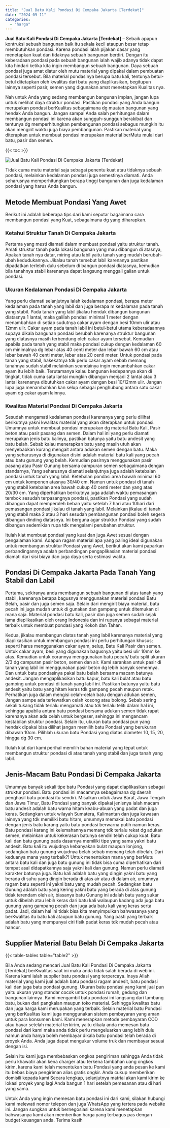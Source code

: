 ```yaml
---
title: "Jual Batu Kali Pondasi Di Cempaka Jakarta [Terdekat]"
date: "2024-09-11"
categories: 
  - "harga"
---
```


**Jual Batu Kali Pondasi Di Cempaka Jakarta \[Terdekat\]** – Sebaik apapun kontruksi sebuah bangunan baik itu sekala kecil ataupun besar tetap membutuhkan pondasi. Karena pondasi ialah pijakan dasar yang menetapkan kuat dan tidaknya sebuah bangunan berdiri. Dengan itu keberadaan pondasi pada sebuah bangunan ialah wajib adanya tidak dapat kita hindari ketika kita ingin membangun sebuah bangunan. Daya sebuah pondasi juga amat diatur oleh mutu material yang dipakai dalam pembuatan pondasi tersebut. Bila material pondasinya berupa batu kali, tentunya betul-betul ditetapkan oleh kwalitas dari batu yang diaplikasikan, begitupun lainnya seperti pasir, semen yang digunakan amat menetapkan Kualitas nya.

Nah untuk Anda yang sedang membangun bangunan impian, jangan lupa untuk melihat daya struktur pondasi. Pastikan pondasi yang Anda bangun merupakan pondasi berKualitas sebagaimana dg muatan bangunan yang hendak Anda bangun. Jangan sampai Anda salah perhitungan dalam membangun pondasi ini karena akan sungguh-sungguh berakibat dan tentunya dg memperhitungkan pembangunan pondasi sebagus mungkin itu akan mengirit waktu juga biaya pembangunan. Pastikan material yang diterapkan untuk membuat pondasi merupakan material berMutu mulai dari batu, pasir dan semen.

{{< toc >}}

![Jual Batu Kali Pondasi Di Cempaka Jakarta [Terdekat]](/images/jual-batu-kali-29.png)

Tidak cuma mutu material saja sebagai penentu kuat atau tidaknya sebuah pondasi, melainkan kedalaman pondasi juga semestinya diamati. Anda seharusnya memperhitungkan berapa tinggi bangunan dan juga kedalaman pondasi yang harus Anda bangun.

## Metode Membuat Pondasi Yang Awet

Berikut ini adalah beberapa tips dari kami seputar bagaimana cara membangun pondasi yang Kuat, sebagaimana dg yang diharapkan.

### Ketahui Struktur Tanah Di Cempaka Jakarta

Pertama yang mesti diamati dalam membuat pondasi yaitu struktur tanah. Amati struktur tanah pada lokasi bangunan yang mau dibangun di atasnya, Apakah tanah nya datar, miring atau labil yaitu tanah yang mudah berubah-ubah kedudukannya. Jikalau tanah tersebut labil karenanya pastikan dipadatkan terlebih dulu sebelum di bangun pondasi diatasnya, kemudian bila tanahnya stabil karenanya dapat langsung menggali galian untuk pondasi.

### Ukuran Kedalaman Pondasi Di Cempaka Jakarta

Yang perlu diamati selanjutnya ialah kedalaman pondasi, berapa meter kedalaman pada tanah yang labil dan juga berapa m kedalaman pada tanah yang stabil. Pada tanah yang labil jikalau hendak dibangun bangunan diatasnya 1 lantai, maka galilah pondasi minimal 1 meter dengan menambahkan di setiap sudutnya cakar ayam dengan besi 10mm ulir atau 12mm ulir. Cakar ayam pada tanah labil ini betul-betul utama keberadaannya supaya dikala bangunan pondasi berubah karenanya struktur bangunan yang diatasnya masih terbendung oleh cakar ayam tersebut. Kemudian apabila pada tanah yang stabil maka pondasi cukup dengan kedalaman 60 cm minimalnya dg lebar atas 40 centi meter dan lebar bawah 60 cm atau lebar bawah 40 centi meter, lebar atas 20 centi meter. Untuk pondasi pada tanah yang stabil, hakekatnya tdk perlu cakar ayam sebab memang tanahnya sudah stabil melainkan seandainya ingin menambahkan cakar ayam itu lebih baik. Terutamanya kalau bangunan kedepannya akan di tingkat, tidak cuma satu lantai mungkin dibangun menjadi 2 lantai atau 3 lantai karenanya dibutuhkan cakar ayam dengan besi 10/12mm ulir. Jangan lupa juga menambahkan kan selup sebagai penghubung antara satu cakar ayam dg cakar ayam lainnya.

### Kwalitas Material Pondasi Di Cempaka Jakarta

Sesudah mengamati kedalaman pondasi karenanya yang perlu dilihat berikutnya yakni kwalitas material yang akan diterapkan untuk pondasi. Umumnya untuk membuat pondasi merupakan dg material Batu Kali, Pasir beton atau pasir pasang dan semen. Dalam hal ini yang perlu diamati merupakan jenis batu kalinya, pastikan batunya yaitu batu andesit yang batu belah. Sebab kalau menerapkan batu yang masih utuh akan menyebabkan kurang mengait antara adukan semen dengan batu. Maka yang seharusnya di digunakan disini adalah material batu kali yang pecah atau batu gunung yang belah. Kemudian pasirnya menggunakan pasir pasang atau Pasir Gunung bersama campuran semen sebagaimana dengan standarnya, Yang seharusnya diamati selanjutnya juga adalah ketebalan pondasi untuk tanah yang labil. Ketebalan pondasi area bawah minimal 60 cm untuk komponen atasnya 30/40 cm. Namun untuk pondasi di tanah yang stabil ketebalan area bawah cukup 40 centi meter dan yang atas 20/30 cm. Yang diperhatikan berikutnya juga adalah waktu pemasangan tembok sesudah terpasangnya pondasi, pastikan Pondasi yang sudah dibangun dapat memperoleh beban yaitu setelah 7 hari atau 10hari dari pemasangan pondasi jikalau di tanah yang labil. Melainkan jikalau di tanah yang stabil maka 2 atau 3 hari sesudah pembangunan pondasi boleh segera dibangun dinding diatasnya. Ini berguna agar struktur Pondasi yang sudah dibangun sedemikian rupa tdk mengalami perubahan struktur.

Itulah kiat membuat pondasi yang kuat dan juga Awet sesuai dengan pengalaman kami. Adapun ragam material apa yang paling ideal digunakan untuk membangun struktur Pondasi yang Awet, berikut akan kami paparkan perbandingannya adalah perbandingan pengaplikasian material pondasi diamati dari sisi biaya dan juga daya serta estimasi waktu.

## Pondasi Di Cempaka Jakarta Pada Tanah Yang Stabil dan Labil

Pertama, sekiranya anda membangun sebuah bangunan di atas tanah yang stabil, karenanya betapa bagusnya menggunakan material pondasi Batu Belah, pasir dan juga semen saja. Selain dari mengirit biaya material, batu pecah ini juga mudah untuk di gunakan dan gampang untuk ditemukan di mana saja. Material pondasi batu kali, pasir dan juga semen sudah sejak lama diaplikasikan oleh orang Indonesia dan ini rupanya sebagai material terbaik untuk membuat pondasi yang Kokoh dan Tahan.

Kedua, jikalau membangun diatas tanah yang labil karenanya material yang diaplikasikan untuk membangun pondasi ini perlu perhitungan khusus; seperti harus menggunakan cakar ayam, selup, Batu Kali Pasir dan semen. Untuk cakar ayam, besi yang digunakan bagusnya yaitu besi ulir 10mm ke atas. Kemudian untuk corannya menggunakan batu pecah/ batu split ukuran 2/3 dg campuran pasir beton, semen dan air. Kami sarankan untuk pasir di tanah yang labil ini menggunakan pasir beton dg lebih banyak semennya. Dan untuk batu pondasinya pakai batu belah bersama macam batunya andesit. Jangan mengaplikasikan batu kapur, batu kali bulat atau batu gamping untuk pondasi di tanah yang labil ini. Pastikan batunya yaitu batu andesit yaitu batu yang hitam keras tdk gampang pecah maupun retak. Perhatikan juga dalam mengisi celah-celah batu dengan adukan semen, Jangan sampe ada terlewatkan celah kosong atau bolong. Sebab sering sekali tukang tidak terlalu mengamati atau tdk terlalu teliti dalam hal ini, sehingga apabila antara batu pondasi bersama adukan semen tidak rapat karenanya akan ada celah untuk bergeser, sehingga ini mengancam kestabilan struktur pondasi. Selain itu, ukuran batu pondasi pun yang hendak dipakai bisa dilihat jangan memilih batu Pondasi yang berukuran dibawah 10cm. Pilihlah ukuran batu Pondasi yang diatas diameter 10, 15, 20, hingga dg 30 cm.

Itulah kiat dari kami perihal memilih bahan material yang tepat untuk membangun struktur pondasi di atas tanah yang stabil dan juga tanah yang labil.

## Jenis-Macam Batu Pondasi Di Cempaka Jakarta

Umumnya banyak sekali tipe batu Pondasi yang dapat diaplikasikan sebagai struktur pondasi. Batu pondasi ini macamnya sebagaimana dg daerah penghasil batu pondasi itu sendiri. Misalkan untuk Jawa Barat, Jawa Tengah dan Jawa Timur, Batu Pondasi yang banyak dipakai jenisnya ialah macam batu andesit adalah batu warna hitam keabu-abuan yang padat dan juga keras. Sedangkan untuk wilayah Sumatera, Kalimantan dan juga kawasan lainnya yang tdk memiliki batu hitam, umumnya memakai batu pondasi dengan jenis batu karang yaitu batu pondasi berwarna putih namun keras. Batu pondasi karang ini kelemahannya memang tdk terlalu rekat dg adukan semen, melainkan untuk kekerasan batunya sendiri telah cukup kuat. Batu kali dan batu gunung pada dasarnya memiliki tipe yang sama yakni batu andesit. Batu kali itu wujudnya kebanyakan bulat maupun lonjong, sedangkan batu gunung wujudnya belah sebab memang telah dibelah. Dari keduanya mana yang terbaik?! Untuk menentukan mana yang berMutu antara batu kali dan juga batu gunung ini tidak bisa cuma diperhatikan dari tempat asal didapatkannya saja yakni kali dan gunung. Namun perlu diamati karakter batunya juga. Batu kali adalah batu yang dingin yakni batu yang berada di suhu yang dingin berada di atas air atau di dalam air, umumnya ragam batu seperti ini yakni batu yang mudah pecah. Sedangkan batu Gunung adalah batu yang kering yakni batu yang berada di atas gunung tidak terendam oleh air, biasanya batu Gunung ini adalah batu yang sukar untuk dibelah atau lebih keras dari batu kali walaupun kadang ada juga batu gunung yang gampang pecah dan juga ada batu kali yang keras serta padat. Jadi, dalam hal ini tidak bisa kita menyimpulkan bahwasanya yang berKwalitas itu batu kali ataupun batu gunung. Yang pasti yang terbaik adalah batu yang mempunyai ciri fisik padat keras tdk mudah pecah atau hancur.

## Supplier Material Batu Belah Di Cempaka Jakarta

{{< table-tables table="table2" >}}

Bila Anda sedang mencari Jual Batu Kali Pondasi Di Cempaka Jakarta \[Terdekat\] berKwalitas saat ini maka anda tidak salah berada di web ini. Karena kami ialah supplier batu pondasi yang terpercaya. Insya Allah material yang kami jual adalah batu pondasi ragam andesit, batu pondasi kali dan juga batu pondasi gunung. Ukuran batu pondasi yang kami jual pun yaitu ukuran yang standar cocok untuk pondasi rumah, gedung dan bangunan lainnya. Kami mengambil batu pondasi ini langsung dari tambang batu, bukan dari pangkalan maupun toko material. Sehingga kwalitas batu dan juga harga kami merupakan yang terbaik. Selain material batu Pondasi yang berKualitas kami juga menggunakan sistem pembayaran yang aman untuk para konsumen kami. Kami menerapkan metode pembayaran COD atau bayar setelah material terkirim, yaitu dikala anda memesan batu pondasi dari kami maka anda tidak perlu mengeluarkan uang lebih dulu namun anda hanya boleh membayar dikala batu pondasi telah berada di proyek Anda. Anda juga dapat mengukur volume truk dan membayar sesuai dengan isi.

Selain itu kami juga membebaskan ongkos pengiriman sehingga Anda tidak perlu khawatir akan kena charger atau terkena tambahan uang ongkos kirim, karena kami telah menentukan batu Pondasi yang anda pesan ke kami itu bebas biaya pengiriman alias gratis ongkir. Anda cukup memberikan domisili kepada kami Secara lengkap, selanjutnya matrial akan kami kirim ke lokasi proyek yang lagi Anda bangun 1 hari setelah pemesanan atau di hari yang sama.

Untuk Anda yang ingin memesan batu pondasi ini dari kami, silakan hubungi kami melewati nomor telepon dan juga WhatsApp yang tertera pada website ini. Jangan sungkan untuk bernegosiasi karena kami menetapkan bahwasanya kami akan memberikan harga yang terbagus pas dengan budget keuangan anda. Terima kasih
